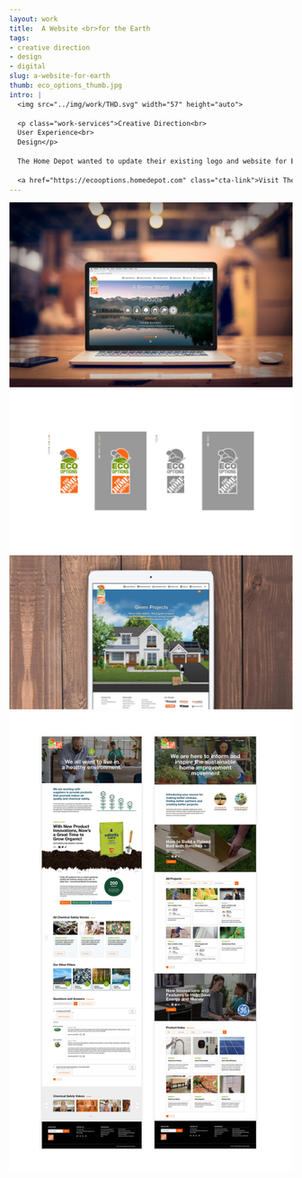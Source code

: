 ```yaml
---
layout: work
title:  A Website <br>for the Earth
tags:
- creative direction
- design
- digital
slug: a-website-for-earth
thumb: eco_options_thumb.jpg
intro: |
  <img src="../img/work/THD.svg" width="57" height="auto">

  <p class="work-services">Creative Direction<br>
  User Experience<br>
  Design</p>

  The Home Depot wanted to update their existing logo and website for Eco Options, a classification system that identifies products to help customers save energy and water, maintain healthier homes and conserve natural resources. The site got a full refresh of overall design, content and navigation to convey their “A Better World through Better Products” message while also keeping it easy for the internal Home Depot team to continually update (WordPress). This site was designed and developed with my friends at <a href="https://www.porchlightatl.com">Porchlight</a>.

  <a href="https://ecooptions.homedepot.com" class="cta-link">Visit The Site</a>
---
```


![](../img/work/eco_options_1.jpg)
![](../img/work/eco_options_2.jpg)
![](../img/work/eco_options_3.jpg)
![](../img/work/eco_options_4.jpg)
